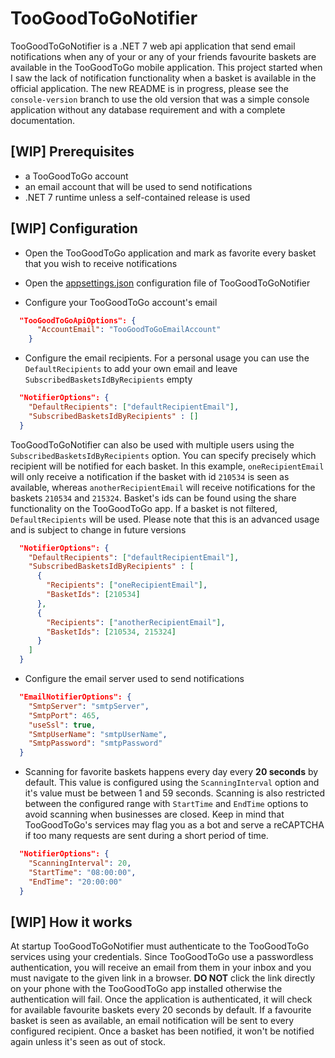 # TooGoodToGoNotifier

TooGoodToGoNotifier is a .NET 7 web api application that send email notifications when any of your or any of your friends favourite baskets are available in the TooGoodToGo mobile application. This project started when I saw the lack of notification functionality when a basket is available in the official application.
The new README is in progress, please see the `console-version` branch to use the old version that was a simple console application without any database requirement and with a complete documentation.

## [WIP] Prerequisites

- a TooGoodToGo account
- an email account that will be used to send notifications
- .NET 7 runtime unless a self-contained release is used

## [WIP] Configuration

- Open the TooGoodToGo application and mark as favorite every basket that you wish to receive notifications

- Open the [appsettings.json](src/TooGoodToGoNotifier/appsettings.json) configuration file of TooGoodToGoNotifier

- Configure your TooGoodToGo account's email

```json
  "TooGoodToGoApiOptions": {
      "AccountEmail": "TooGoodToGoEmailAccount"
    }
```

- Configure the email recipients. For a personal usage you can use the `DefaultRecipients` to add your own email and leave `SubscribedBasketsIdByRecipients` empty

```json
  "NotifierOptions": {
    "DefaultRecipients": ["defaultRecipientEmail"],
    "SubscribedBasketsIdByRecipients" : []
  }
```

TooGoodToGoNotifier can also be used with multiple users using the `SubscribedBasketsIdByRecipients` option. You can specify precisely which recipient will be notified for each basket. In this example, `oneRecipientEmail` will only receive a notification if the basket with id `210534` is seen as available, whereas `anotherRecipientEmail` will receive notifications for the baskets `210534` and `215324`. Basket's ids can be found using the share functionality on the TooGoodToGo app. If a basket is not filtered, `DefaultRecipients` will be used. Please note that this is an advanced usage and is subject to change in future versions

```json
  "NotifierOptions": {
    "DefaultRecipients": ["defaultRecipientEmail"],
    "SubscribedBasketsIdByRecipients" : [
      {
        "Recipients": ["oneRecipientEmail"],
        "BasketIds": [210534]
      },
      {
        "Recipients": ["anotherRecipientEmail"],
        "BasketIds": [210534, 215324]
      }
    ]
  }
```

- Configure the email server used to send notifications

```json
  "EmailNotifierOptions": {
    "SmtpServer": "smtpServer",
    "SmtpPort": 465,
    "useSsl": true,
    "SmtpUserName": "smtpUserName",
    "SmtpPassword": "smtpPassword"
  }
```

- Scanning for favorite baskets happens every day every **20 seconds** by default. This value is configured using the `ScanningInterval` option and it's value must be between 1 and 59 seconds. Scanning is also restricted between the configured range with ``StartTime`` and `EndTime` options to avoid scanning when businesses are closed. Keep in mind that TooGoodToGo's services may flag you as a bot and serve a reCAPTCHA if too many requests are sent during a short period of time.

```json
  "NotifierOptions": {
    "ScanningInterval": 20,
    "StartTime": "08:00:00",
    "EndTime": "20:00:00"
  }
```

## [WIP] How it works

At startup TooGoodToGoNotifier must authenticate to the TooGoodToGo services using your credentials. Since TooGoodToGo use a passwordless authentication, you will receive an email from them in your inbox and you must navigate to the given link in a browser. **DO NOT** click the link directly on your phone with the TooGoodToGo app installed otherwise the authentication will fail.
Once the application is authenticated, it will check for available favourite baskets every 20 seconds by default. If a favourite basket is seen as available, an email notification will be sent to every configured recipient. Once a basket has been notified, it won't be notified again unless it's seen as out of stock.
